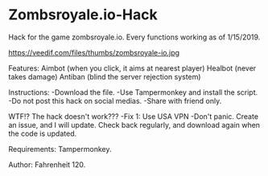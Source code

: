 # Zombsroyale.io-Hack
Hack for the game zombsroyale.io. Every functions working as of 1/15/2019.

https://veedif.com/files/thumbs/zombsroyale-io.jpg

Features: 
Aimbot (when you click, it aims at nearest player)
Healbot (never takes damage)
Antiban (blind the server rejection system)

Instructions: 
-Download the file. 
-Use Tampermonkey and install the script. 
-Do not post this hack on social medias. 
-Share with friend only.

WTF!? The hack doesn't work???
-Fix 1: Use USA VPN
-Don't panic. Create an issue, and I will update. Check back regularly, and download again when the code is updated.

Requirements: Tampermonkey.

Author: Fahrenheit 120.
